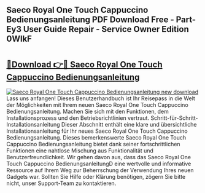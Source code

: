## Saeco Royal One Touch Cappuccino Bedienungsanleitung PDF Download Free - Part-Ey3 User Guide Repair - Service Owner Edition 0WlkF

# <h2><a href="http://df2ojzr.blite.top/?on=Saeco+Royal+One+Touch+Cappuccino+Bedienungsanleitung">🔗Download 👉🔴 Saeco Royal One Touch Cappuccino Bedienungsanleitung</a></h2>

[![Saeco Royal One Touch Cappuccino Bedienungsanleitung new download](https://i.imgur.com/lujVjoI.png)](http://df2ojzr.blite.top/?on=Saeco+Royal+One+Touch+Cappuccino+Bedienungsanleitung)
Lass uns anfangen! Dieses Benutzerhandbuch ist Ihr Reisepass in die Welt der Möglichkeiten mit Ihrem neuen Saeco Royal One Touch Cappuccino Bedienungsanleitung. Machen Sie sich mit den Funktionen, dem Installationsprozess und den Betriebsrichtlinien vertraut. Schritt-für-Schritt-Installationsanleitung Dieser Abschnitt enthält eine klare und übersichtliche Installationsanleitung für Ihr neues Saeco Royal One Touch Cappuccino Bedienungsanleitung. Dieses bemerkenswerte Saeco Royal One Touch Cappuccino Bedienungsanleitung bietet dank seiner fortschrittlichen Funktionen eine nahtlose Mischung aus Funktionalität und Benutzerfreundlichkeit. Wir gehen davon aus, dass das Saeco Royal One Touch Cappuccino BedienungsanleitungD eine wertvolle und informative Ressource auf Ihrem Weg zur Beherrschung der Verwendung Ihres neuen Gadgets war. Sollten Sie Hilfe oder Klärung benötigen, zögern Sie bitte nicht, unser Support-Team zu kontaktieren.
